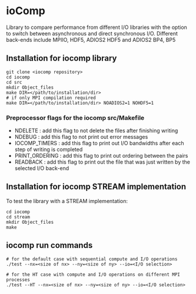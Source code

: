 # ioComp

Library to compare performance from different I/O libraries with the option to switch between asynchronous and direct synchronous I/O. 
Different back-ends include MPIIO, HDF5, ADIOS2 HDF5 and ADIOS2 BP4, BP5

## Installation for iocomp library 
```
git clone <iocomp repository>
cd iocomp 
cd src 
mkdir Object_files
make DIR=</path/to/installation/dir>
# if only MPI compilation required
make DIR=</path/to/installation/dir> NOADIOS2=1 NOHDF5=1
``` 

### Preprocessor flags for the iocomp src/Makefile 
- NDELETE : add this flag to not delete the files after finishing writing 
- NDEBUG : add this flag to not print out error messages 
- IOCOMP_TIMERS : add this flag to print out I/O bandwidths after each step of writing is completed 
- PRINT_ORDERING : add this flag to print out ordering between the pairs 
- READBACK : add this flag to print out the file that was just written by the selected I/O back-end  

## Installation for iocomp STREAM implementation 
To test the library with a STREAM implementation: 
```
cd iocomp 
cd stream 
mkdir Object_files
make 
```

## iocomp run commands 
```
# for the default case with sequential compute and I/O operations 
./test --nx=<size of nx> --ny=<size of ny> --io=<I/O selection>

# for the HT case with compute and I/O operations on different MPI processes 
./test --HT --nx=<size of nx> --ny=<size of ny> --io=<I/O selection>

